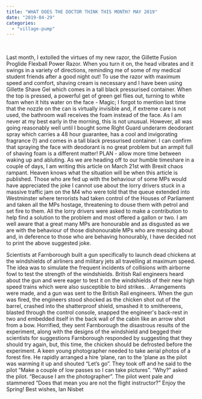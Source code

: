 ```yaml
---
title: "WHAT DOES THE DOCTOR THINK THIS MONTH? MAY 2019"
date: "2019-04-29"
categories: 
  - "village-pump"
---
```


 

Last month, I extolled the virtues of my new razor, the Gillette Fusion Proglide Flexball Power Razor. When you turn it on, the head vibrates and it swings in a variety of directions, reminding me of some of my medical student friends after a good night out! To use the razor with maximum speed and comfort, shaving cream is necessary and I have been using Gillette Shave Gel which comes in a tall black pressurised container. When the top is pressed, a powerful get of green gel flies out, turning to white foam when it hits water on the face - Magic; I forgot to mention last time that the nozzle on the can is virtually invisible and, if extreme care is not used, the bathroom wall receives the foam instead of the face. As I am never at my best early in the morning, this is not unusual. However, all was going reasonably well until I bought some Right Guard underarm deodorant spray which carries a 48 hour guarantee, has a cool and invigorating fragrance (!) and comes in a tall black pressurised container. I can confirm that spraying the face with deodorant is no great problem but an armpit full of shaving foam is a different matter! PLAN - allow more time between waking up and abluting. As we are heading off to our humble timeshare in a couple of days, I am writing this article on March 21st with Brexit chaos rampant. Heaven knows what the situation will be when this article is published. Those who are fed up with the behaviour of some MPs would have appreciated the joke I cannot use about the lorry drivers stuck in a massive traffic jam on the M4 who were told that the queue extended into Westminster where terrorists had taken control of the Houses of Parliament and taken all the MPs hostage, threatening to douse them with petrol and set fire to them. All the lorry drivers were asked to make a contribution to help find a solution to the problem and most offered a gallon or two. I am well aware that a great many MPs are honourable and as disgusted as we are with the behaviour of those dishonourable MPs who are messing about and, in deference to those who are behaving honourably, I have decided not to print the above suggested joke.

Scientists at Farnborough built a gun specifically to launch dead chickens at the windshields of airliners and military jets all travelling at maximum speed. The idea was to simulate the frequent incidents of collisions with airborne fowl to test the strength of the windshields. British Rail engineers heard about the gun and were eager to test it on the windshields of their new high speed trains which were also susceptible to bird strikes. . Arrangements were made, and a gun was sent to the British Rail engineers. When the gun was fired, the engineers stood shocked as the chicken shot out of the barrel, crashed into the shatterproof shield, smashed it to smithereens, blasted through the control console, snapped the engineer's back-rest in two and embedded itself in the back wall of the cabin like an arrow shot from a bow. Horrified, they sent Farnborough the disastrous results of the experiment, along with the designs of the windshield and begged their scientists for suggestions Farnborough responded by suggesting that they should try again, but, this time, the chicken should be defrosted before the experiment. A keen young photographer needed to take aerial photos of a forest fire. He rapidly arranged a hire ‘plane, ran to the ‘plane as the pilot was warming it up and shouted “Let’s go”. They took off and he said to the pilot “Make a couple of low passes so I can take pictures”. “Why?” asked the pilot. “Because I am the photographer”. The pilot went pale and stammered “Does that mean you are not the flight instructor?” Enjoy the Spring! Best wishes, Ian Nisbet
